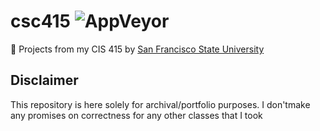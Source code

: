 # csc415 ![AppVeyor](https://img.shields.io/appveyor/ci/gruntjs/grunt.svg)
📗 Projects from my CIS 415 by [San Francisco State University](https://cs.sfsu.edu/courses.html)

## Disclaimer

This repository is here solely for archival/portfolio purposes.
I don'tmake any promises on correctness for any other classes that I took

